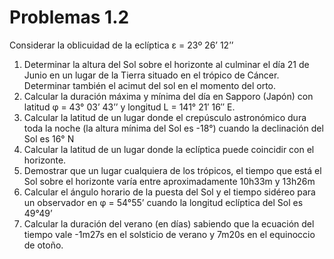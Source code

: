 # Problemas 1.2

Considerar la oblicuidad de la eclíptica ε = 23º 26’ 12’’

1. Determinar la altura del Sol sobre el horizonte al culminar el día 21 de Junio en un lugar de
la Tierra situado en el trópico de Cáncer. Determinar también el acimut del sol en el
momento del orto.
2. Calcular la duración máxima y mínima del día en Sapporo (Japón) con latitud φ = 43° 03’
43’’ y longitud L = 141° 21′ 16′′ E.
3. Calcular la latitud de un lugar donde el crepúsculo astronómico dura toda la noche (la altura
mínima del Sol es -18°) cuando la declinación del Sol es 16° N
4. Calcular la latitud de un lugar donde la eclíptica puede coincidir con el horizonte.
5. Demostrar que un lugar cualquiera de los trópicos, el tiempo que está el Sol sobre el
horizonte varía entre aproximadamente 10h33m y 13h26m
6. Calcular el ángulo horario de la puesta del Sol y el tiempo sidéreo para un observador en φ =
54°55’ cuando la longitud eclíptica del Sol es 49°49’
7. Calcular la duración del verano (en días) sabiendo que la ecuación del tiempo vale -1m27s
en el solsticio de verano y 7m20s en el equinoccio de otoño.
